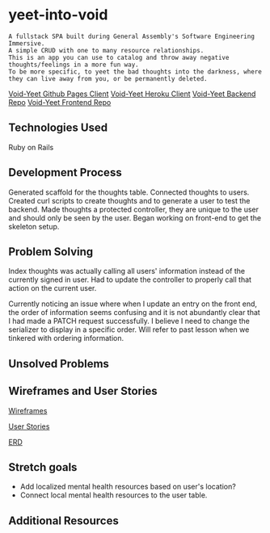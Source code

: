 # yeet-into-void
    A fullstack SPA built during General Assembly's Software Engineering Immersive.
    A simple CRUD with one to many resource relationships.
    This is an app you can use to catalog and throw away negative thoughts/feelings in a more fun way.
    To be more specific, to yeet the bad thoughts into the darkness, where they can live away from you, or be permanently deleted.

[Void-Yeet Github Pages Client](https://kimdolion.github.io/void-yeet-client/)
[Void-Yeet Heroku Client](https://void-yeet.herokuapp.com)
[Void-Yeet Backend Repo](https://github.com/kimdolion/void-yeet-backend)
[Void-Yeet Frontend Repo](https://github.com/kimdolion/void-yeet-client)

## Technologies Used
Ruby on Rails

## Development Process
Generated scaffold for the thoughts table.
Connected thoughts to users.
Created curl scripts to create thoughts and to generate a user to test the backend.
Made thoughts a protected controller, they are unique to the user and should only be seen by the user.
Began working on front-end to get the skeleton setup.

## Problem Solving
Index thoughts was actually calling all users' information instead of the currently signed in user. Had to update the controller to properly call that action on the current user.

Currently noticing an issue where when I update an entry on the front end, the order of information seems confusing and it is not abundantly clear that I had made a PATCH request successfully. I believe I need to change the serializer to display in a specific order. Will refer to past lesson when we tinkered with ordering information.

## Unsolved Problems


## Wireframes and User Stories
[Wireframes](https://docs.google.com/document/d/1KwBhRLp_6zkn_2rRmb9peL4R21ZophPq4RHJ0sfLhYY/edit?usp=sharing)

[User Stories](https://docs.google.com/document/d/1mT_4jPHt9VJXNKliIf85UhxIWa60qeKjdIjKgMj0N6c/edit?usp=sharing)

[ERD](https://docs.google.com/document/d/1GELci8kxVrlS7039vx3CMMipWjQ_RotPNJauMfnQScE/edit?usp=sharing)


## Stretch goals
- Add localized mental health resources based on user's location?
- Connect local mental health resources to the user table.

## Additional Resources
